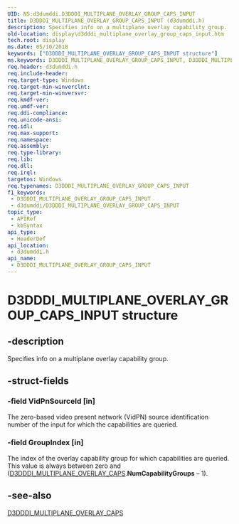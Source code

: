 ```yaml
---
UID: NS:d3dumddi.D3DDDI_MULTIPLANE_OVERLAY_GROUP_CAPS_INPUT
title: D3DDDI_MULTIPLANE_OVERLAY_GROUP_CAPS_INPUT (d3dumddi.h)
description: Specifies info on a multiplane overlay capability group.
old-location: display\d3dddi_multiplane_overlay_group_caps_input.htm
tech.root: display
ms.date: 05/10/2018
keywords: ["D3DDDI_MULTIPLANE_OVERLAY_GROUP_CAPS_INPUT structure"]
ms.keywords: D3DDDI_MULTIPLANE_OVERLAY_GROUP_CAPS_INPUT, D3DDDI_MULTIPLANE_OVERLAY_GROUP_CAPS_INPUT structure [Display Devices], PD3DDDI_MULTIPLANE_OVERLAY_GROUP_CAPS_INPUT, PD3DDDI_MULTIPLANE_OVERLAY_GROUP_CAPS_INPUT structure pointer [Display Devices], d3dumddi/D3DDDI_MULTIPLANE_OVERLAY_GROUP_CAPS_INPUT, d3dumddi/PD3DDDI_MULTIPLANE_OVERLAY_GROUP_CAPS_INPUT, display.d3dddi_multiplane_overlay_group_caps_input
req.header: d3dumddi.h
req.include-header: 
req.target-type: Windows
req.target-min-winverclnt: 
req.target-min-winversvr: 
req.kmdf-ver: 
req.umdf-ver: 
req.ddi-compliance: 
req.unicode-ansi: 
req.idl: 
req.max-support: 
req.namespace: 
req.assembly: 
req.type-library: 
req.lib: 
req.dll: 
req.irql: 
targetos: Windows
req.typenames: D3DDDI_MULTIPLANE_OVERLAY_GROUP_CAPS_INPUT
f1_keywords:
 - D3DDDI_MULTIPLANE_OVERLAY_GROUP_CAPS_INPUT
 - d3dumddi/D3DDDI_MULTIPLANE_OVERLAY_GROUP_CAPS_INPUT
topic_type:
 - APIRef
 - kbSyntax
api_type:
 - HeaderDef
api_location:
 - d3dumddi.h
api_name:
 - D3DDDI_MULTIPLANE_OVERLAY_GROUP_CAPS_INPUT
---
```


# D3DDDI_MULTIPLANE_OVERLAY_GROUP_CAPS_INPUT structure


## -description

Specifies info on a multiplane overlay capability group.

## -struct-fields

### -field VidPnSourceId [in]

The zero-based video present network (VidPN) source identification number of the input for which the capabilities are queried.

### -field GroupIndex [in]

The index of the overlay capability group for which capabilities are queried. This value is always between zero and (<a href="/windows-hardware/drivers/ddi/d3dumddi/ns-d3dumddi-d3dddi_multiplane_overlay_caps">D3DDDI_MULTIPLANE_OVERLAY_CAPS</a>.<b>NumCapabilityGroups</b> – 1).

## -see-also

<a href="/windows-hardware/drivers/ddi/d3dumddi/ns-d3dumddi-d3dddi_multiplane_overlay_caps">D3DDDI_MULTIPLANE_OVERLAY_CAPS</a>

